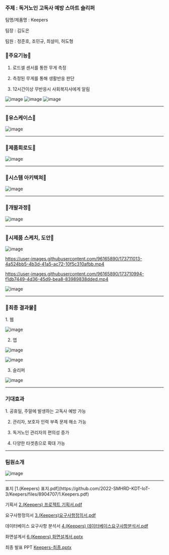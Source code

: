 <h3> 주제 : 독거노인 고독사 예방 스마트 슬리퍼</h3>

팀명/제품명 : Keepers

팀장 : 김도은

팀원 : 정준호, 조민규, 최설미, 허도형

<h3>🌼주요기능🌼</h3>

1. 로드셀 센서를 통한 무게 측정

2. 측정된 무게를 통해 생활반응 판단

3. 12시간이상 무반응시 사회복지사에게 알림

![image](https://user-images.githubusercontent.com/96165890/173709525-0cb68fc4-7b61-4a21-b93f-53ab456abc9d.png)
![image](https://user-images.githubusercontent.com/96165890/173709624-b77219e3-81ef-4dfa-9733-70f67213b812.png)
![image](https://user-images.githubusercontent.com/96165890/173709635-be21962a-a072-4a9e-90a2-a5b94f8a3c8d.png)

<hr>
<h3>🌼유스케이스🌼</h3>

![image](https://user-images.githubusercontent.com/96165890/173709671-21fe9236-9d04-48a7-abf9-22d887ff74e9.png)

<hr>
<h3>🌼제품회로도🌼</h3>

![image](https://user-images.githubusercontent.com/96165890/173710908-be7d9f18-371d-471b-bea0-64fe013bb4e3.png)

<hr>
<h3>🌼시스템 아키텍쳐🌼</h3>

![image](https://user-images.githubusercontent.com/96165890/173710099-1e2b2bc9-9639-4190-8fbe-2ce8e314e9ff.png)

<hr>
<h3>🌼개발과정🌼</h3>

![image](https://user-images.githubusercontent.com/96165890/173709936-69a2c325-1ea4-43fd-a80a-9abcc9ffccd0.png)

<hr>
<h3>🌼시제품 스케치, 도안🌼</h3>

![image](https://user-images.githubusercontent.com/96165890/173710113-47694926-ea97-431d-b88d-def3592a2936.png)



https://user-images.githubusercontent.com/96165890/173711013-4a524bb5-4b3d-41a5-ac72-10f5c310afbb.mp4


https://user-images.githubusercontent.com/96165890/173710994-f1db7449-4d36-45d9-bea8-83989838dded.mp4

![image](https://user-images.githubusercontent.com/96165890/173711567-4ac4e9ed-c419-475c-b4b1-74984af3b26f.png)



<hr>
<h3>🌼최종 결과물🌼</h3>
1. 웹

![image](https://user-images.githubusercontent.com/96165890/173710454-dc0edd34-c75e-41a6-be11-656b587796cd.png)

2. 앱

![image](https://user-images.githubusercontent.com/96165890/173710506-4fa092eb-4fce-441e-ba1f-ca7f370e4543.png)

![image](https://user-images.githubusercontent.com/96165890/173710518-3858f5f4-0488-40f9-9cde-b825e53e1bf4.png)

3. 슬리퍼

![image](https://user-images.githubusercontent.com/96165890/173711521-f6831b7d-bba2-48d6-9cc5-d2ca8f52f358.png)



<hr>
<h3> 기대효과 </h3>
1. 공휴일, 주말에 발생하는 고독사 예방 가능

2. 관리자, 보호자 인력 부족 문제 해소 가능

3. 독거노인 관리자의 편의성 증가

4. 다양한 타겟층으로 확대 가능

<hr>
<h3>팀원소개</h3>

![image](https://user-images.githubusercontent.com/96165890/173710036-0c0da25d-86b0-4036-9ca6-47d7cb4cdba2.png)


<hr>
표지
[1.(Keepers) 표지.pdf](https://github.com/2022-SMHRD-KDT-IoT-3/Keepers/files/8904707/1.Keepers.pdf)

기획서
[2.(Keepers) 프로젝트 기획서.pdf](https://github.com/2022-SMHRD-KDT-IoT-3/Keepers/files/8904607/2.Keepers.pdf)

요구사항정의서
[3.(Keepers)요구사항정의서.pdf](https://github.com/2022-SMHRD-KDT-IoT-3/Keepers/files/8904613/3.Keepers.pdf)

데이터베이스 요구사항 분석서
[4.(Keepers) 데이터베이스요구사항분석서.pdf](https://github.com/2022-SMHRD-KDT-IoT-3/Keepers/files/8904614/4.Keepers.pdf)

화면설계서
[6.(Keepers) 화면설계서.pptx](https://github.com/2022-SMHRD-KDT-IoT-3/Keepers/files/8904615/6.Keepers.pptx)

최종 발표 PPT
[Keepers-최종.pptx](https://github.com/2022-SMHRD-KDT-IoT-3/Keepers/files/8904594/Keepers-.pptx)

